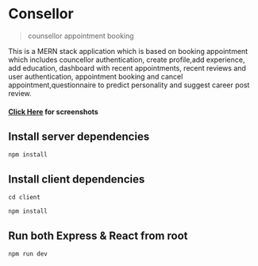 # Consellor 
> counsellor appointment booking 

This is a MERN stack application which is based on booking appointment which includes councellor authentication, create profile,add experience, add education, dashboard with recent appointments, recent reviews and user authentication, appointment booking and cancel appointment,questionnaire to predict personality and suggest career post review.
#### [Click Here](https://drive.google.com/drive/folders/1BplDurTpvfIIzYjeMv98YfslDRjVdf_e?usp=sharing) for screenshots

## Install server dependencies
`npm install`

## Install client dependencies
`cd client`

`npm install`

## Run both Express & React from root
`npm run dev`


